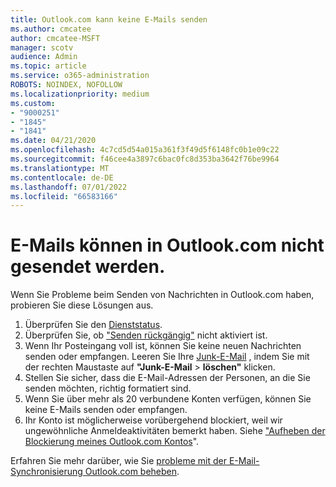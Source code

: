 ```yaml
---
title: Outlook.com kann keine E-Mails senden
ms.author: cmcatee
author: cmcatee-MSFT
manager: scotv
audience: Admin
ms.topic: article
ms.service: o365-administration
ROBOTS: NOINDEX, NOFOLLOW
ms.localizationpriority: medium
ms.custom:
- "9000251"
- "1845"
- "1841"
ms.date: 04/21/2020
ms.openlocfilehash: 4c7cd5d54a015a361f3f49d5f6148fc0b1e09c22
ms.sourcegitcommit: f46cee4a3897c6bac0fc8d353ba3642f76be9964
ms.translationtype: MT
ms.contentlocale: de-DE
ms.lasthandoff: 07/01/2022
ms.locfileid: "66583166"
---
```

# <a name="unable-to-send-email-in-outlookcom"></a>E-Mails können in Outlook.com nicht gesendet werden.

Wenn Sie Probleme beim Senden von Nachrichten in Outlook.com haben, probieren Sie diese Lösungen aus.

1. Überprüfen Sie den [Dienststatus](https://go.microsoft.com/fwlink/p/?linkid=837482). 
2. Überprüfen Sie, ob ["Senden rückgängig"](https://outlook.live.com/mail/options/mail/messageContent/undoSend) nicht aktiviert ist.
3. Wenn Ihr Posteingang voll ist, können Sie keine neuen Nachrichten senden oder empfangen. Leeren Sie Ihre [Junk-E-Mail](https://outlook.live.com/mail/junkemail) , indem Sie mit der rechten Maustaste auf **"Junk-E-Mail** > **löschen"** klicken.
4. Stellen Sie sicher, dass die E-Mail-Adressen der Personen, an die Sie senden möchten, richtig formatiert sind.
5. Wenn Sie über mehr als 20 verbundene Konten verfügen, können Sie keine E-Mails senden oder empfangen.
6. Ihr Konto ist möglicherweise vorübergehend blockiert, weil wir ungewöhnliche Anmeldeaktivitäten bemerkt haben. Siehe ["Aufheben der Blockierung meines Outlook.com Kontos](https://support.microsoft.com/office/unblock-my-outlook-com-account-f4ad2701-d166-4d8b-8a6a-9af2a1f8a4c4)".

Erfahren Sie mehr darüber, wie Sie [probleme mit der E-Mail-Synchronisierung Outlook.com beheben](https://support.microsoft.com/office/fix-outlook-com-email-sync-issues-d39e3341-8d79-4bf1-b3c7-ded602233642).